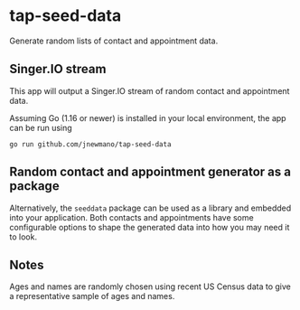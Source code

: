 # tap-seed-data
Generate random lists of contact and appointment data.

## Singer.IO stream

This app will output a Singer.IO stream of random contact
and appointment data. 

Assuming Go (1.16 or newer) is installed in your local environment, the 
app can be run using

```
go run github.com/jnewmano/tap-seed-data
```

## Random contact and appointment generator as a package
Alternatively, the `seeddata` package can be used as a library
and embedded into your application. Both contacts and appointments
have some configurable options to shape the generated data into
how you may need it to look.

## Notes

Ages and names are randomly chosen using recent US Census data to
give a representative sample of ages and names.

